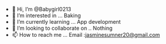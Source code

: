 - 👋 Hi, I’m @Babygirl0213
- 👀 I’m interested in ... Baking
- 🌱 I’m currently learning ... App development 
- 💞️ I’m looking to collaborate on .. Nothing 
- 📫 How to reach me ... Email :jasminesumner20@gmail.com 

<!---
Babygirl0213/Babygirl0213 is a ✨ special ✨ repository because its `README.md` (this file) appears on your GitHub profile.
You can click the Preview link to take a look at your changes.
--->
